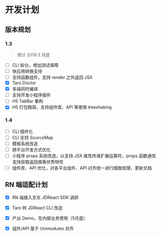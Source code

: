 # 开发计划

## 版本规划

### 1.3

> 预计 2019.3 月底

- [ ] CLI 拆分，增加测试保障
- [ ] 快应用转换支持
- [ ] 支持函数组件，支持 render 之外返回 JSX
- [x] Taro Doctor
- [x] 多端同时编译
- [ ] 支持开发小程序插件
- [ ] H5 TabBar 重构
- [x] H5 打包精简，支持组件库、API 等使用 treeshaking

### 1.4

- [ ] CLI 插件化
- [ ] CLI 支持 SourceMap
- [ ] 模板系统改造
- [ ] 跨平台开发方式优化
- [ ] 小程序 props 系统改造，以支持 JSX 属性传递扩展运算符，props 函数通信支持获取返回值等优秀特性
- [ ] 组件库、API 优化，对各平台组件、API 对齐统一进行细致梳理，更新文档

## RN 端适配计划

- [x] RN 端接入京东 JDReact SDK 调研
- [x] Taro 转 JDReact CLI 改造
- [x] 产出 Demo，在内部业务使用（5月底）
- [x] 组件/API 基于 Unimodules 对齐

